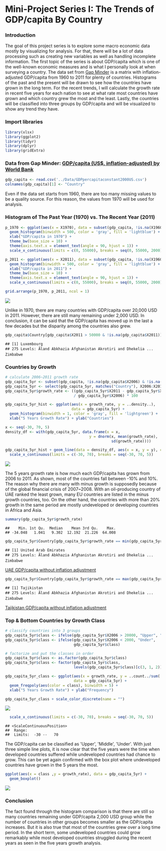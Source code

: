 Mini-Project Series I: The Trends of GDP/capita By Country
================

### Introduction

The goal of this project series is to explore some macro economic data mostly by visualizing for analysis. For that, there will be a lot of data processing such as creating new variables as well as handling incomplete information. The first topic of the series is about GDP/capita which is one of the well-known economic measures and is what I personally look at when surveying a country. The data set from [Gap Minder](https://www.gapminder.org/data/) is a matrix with inflation-adjusted GDP/capita from 1960 to 2011 for plenty of countries. Histograms of the past and the present will be drawn to see how the countries have grown in the long term. For the recent trends, I will calculate the growth rate in recent five years for each nation to see at what rate most countries have grown and which country grew the most and the least. Lastly, the countries will be classified into three groups by GDP/capita and will be visualized to show any trend they have.

### Import libraries

``` r
library(xlsx)
library(ggplot2)
library(tidyr)
library(dplyr)
library(gridExtra)
```

### Data from Gap Minder: [GDP/capita (US$, inflation-adjusted) by World Bank](https://docs.google.com/spreadsheets/d/1RctTQmKB0hzbm1E8rGcufYdMshRdhmYdeL29nXqmvsc/pub)

``` r
gdp_capita <- read.csv('../Data/GDPpercapitaconstant2000US.csv')
colnames(gdp_capita)[1] <- "Country"
```

Even if the data set starts from 1960, there are too many missing values to be a quality source. For this reason, the values from 1970 will be used for analysis.

### Histogram of The Past Year (1970) vs. The Recent Year (2011)

``` r
p_1970 <- ggplot(aes(x = X1970), data = subset(gdp_capita, !is.na(X1960))) +
  geom_histogram(binwidth = 500, color = 'gray', fill = 'lightblue') +
  xlab("GDP/capita in 1970") +
  theme_bw(base_size = 10) +
  theme(axis.text.x = element_text(angle = 90, hjust = 1)) +
  scale_x_continuous(limits = c(0, 55000), breaks = seq(0, 55000, 2000))

p_2011 <- ggplot(aes(x = X2011), data = subset(gdp_capita, !is.na(X1960))) +
  geom_histogram(binwidth = 500, color = 'gray', fill = 'lightblue') +
  xlab("GDP/capita in 2011") +
  theme_bw(base_size = 10) +
  theme(axis.text.x = element_text(angle = 90, hjust = 1)) +
  scale_x_continuous(limits = c(0, 55000), breaks = seq(0, 55000, 2000))

grid.arrange(p_1970, p_2011, ncol = 1)
```

![](lesson3_mini-project_files/figure-markdown_github/unnamed-chunk-3-1.png)

Unlike in 1970, there are many countries with GDP/capita over 20,000 USD in 2011. However, there are still many remaining under 2,000 USD. In conclusion, it can be said that the GDP/capita has moved up in the last a few decades but the disparity among the countries also grew.

``` r
gdp_capita$Country[gdp_capita$X2011 > 50000 & !is.na(gdp_capita$X2011)]
```

    ## [1] Luxembourg
    ## 275 Levels: Ãland Abkhazia Afghanistan Akrotiri and Dhekelia ... Zimbabwe

### Countries by Growth

``` r
# calculate 2006~2011 growth rate
gdp_capita_5yr <- subset(gdp_capita, !is.na(gdp_capita$X2006) & !is.na(gdp_capita$X2011))
gdp_capita_5yr <- select(gdp_capita_5yr, matches("Country"), X2006:X2011)
gdp_capita_5yr$growth_rate <- ((gdp_capita_5yr$X2011 - gdp_capita_5yr$X2006) 
                               / gdp_capita_5yr$X2006) * 100

gdp_capita_5yr_hist <- ggplot(aes(x = growth_rate, y = ..density..), 
                              data = gdp_capita_5yr) +
  geom_histogram(binwidth = 1, color = 'gray', fill = 'lightgreen') +
  xlab("5 Years Growth Rate") + ylab("Countries")

x <- seq(-30, 70, 5)
density_df <- with(gdp_capita_5yr, data.frame(x = x, 
                                      y = dnorm(x, mean(growth_rate), 
                                                sd(growth_rate))))

gdp_capita_5yr_hist + geom_line(data = density_df, aes(x = x, y = y), color = 'red') +
  scale_x_continuous(limits = c(-30, 70), breaks = seq(-30, 70, 5))
```

![](lesson3_mini-project_files/figure-markdown_github/unnamed-chunk-5-1.png)

The 5 years growth rate is how much each GDP/capita has grown from 2006 to 2011. As shown, most of the countries fall between -10% and 10%. The reason why there are many with minus growth is supposedly because of the global financial crisis of 2007~2008. With an oil-producing country of UAE ranked the least grown, many EU countries are listed in the minus growth countries, too. On the other hand, the countries with more than 20% growth in the same period are mostly undeveloped or developing countries in Africa and Asia.

``` r
summary(gdp_capita_5yr$growth_rate)
```

    ##    Min. 1st Qu.  Median    Mean 3rd Qu.    Max. 
    ## -34.048   1.041   9.302  12.192  21.226  64.008

``` r
gdp_capita_5yr$Country[gdp_capita_5yr$growth_rate == min(gdp_capita_5yr$growth_rate)]
```

    ## [1] United Arab Emirates
    ## 275 Levels: Ãland Abkhazia Afghanistan Akrotiri and Dhekelia ... Zimbabwe

[UAE GDP/capita without inflation adjustment](https://www.google.com/search?rlz=1C1CAFA_enKR676KR676&ei=muUdW5_BMtGOsQXaiKTQBA&q=UAE+gdp+per+capita&oq=UAE+gdp+per+capita&gs_l=psy-ab.3..0i67k1j0i7i30k1j0l2j0i30k1l4j0i10i30k1j0i30k1.21108.21587.0.21827.3.3.0.0.0.0.105.279.2j1.3.0....0...1c.1.64.psy-ab..0.3.279...0i7i10i30k1j0i10k1.0.ZGpxk3626Nc)

``` r
gdp_capita_5yr$Country[gdp_capita_5yr$growth_rate == max(gdp_capita_5yr$growth_rate)]
```

    ## [1] Tajikistan
    ## 275 Levels: Ãland Abkhazia Afghanistan Akrotiri and Dhekelia ... Zimbabwe

[Tajikistan GDP/capita without inflation adjustment](https://www.google.com/search?rlz=1C1CAFA_enKR676KR676&ei=eOUdW6CvNIyWsgW08424CQ&q=tajikistan+gdp+per+capita&oq=tajikis&gs_l=psy-ab.3.0.0i67k1l8j0j0i67k1.28516.30091.0.33115.7.6.0.1.1.0.100.525.5j1.6.0....0...1c.1.64.psy-ab..0.7.528...35i39k1j0i131i67k1j0i131k1j0i20i264k1.0.gYM5bQ4NgHQ)

### Top & Bottom Countries by Growth Class

``` r
# classify countries into 3 groups
gdp_capita_5yr$class <- ifelse(gdp_capita_5yr$X2006 > 20000, "Upper", "Middle")
gdp_capita_5yr$class <- ifelse(gdp_capita_5yr$X2006 < 2000, "Under", 
                               gdp_capita_5yr$class)

# factorize and put the classes in order
gdp_capita_5yr$class <- as.factor(gdp_capita_5yr$class)
gdp_capita_5yr$class <- factor(gdp_capita_5yr$class, 
                               levels(gdp_capita_5yr$class)[c(3, 1, 2)])

gdp_capita_5yr_class <- ggplot(aes(x = growth_rate, y = ..count../sum(..count..)),
                               data = gdp_capita_5yr) +
  geom_freqpoly(aes(color = class), binwidth = 5) +
  xlab("5 Years Growth Rate") + ylab("Frequency")

gdp_capita_5yr_class + scale_color_discrete(name = "")
```

![](lesson3_mini-project_files/figure-markdown_github/unnamed-chunk-9-1.png)

``` r
  scale_x_continuous(limits = c(-30, 70), breaks = seq(-30, 70, 5))
```

    ## <ScaleContinuousPosition>
    ##  Range:  
    ##  Limits:  -30 --   70

The GDP/capita can be classified as 'Upper', 'Middle', 'Under'. With just three simple line plots, it is now clear that the five years were the time when developed countries suffered while undeveloped countries had chance to grow. This can be yet again confirmed with the box plot where undeveloped countries have grown in the 5 years the most.

``` r
ggplot(aes(x = class ,y = growth_rate), data = gdp_capita_5yr) +
  geom_boxplot()
```

![](lesson3_mini-project_files/figure-markdown_github/unnamed-chunk-10-1.png)

### Conclusion

The fact found through the histogram comparison is that there are still so many countries remaining under GDP/capita 2,000 USD group while the number of countries in other groups becomes smaller as the GDP/capita increases. But it is also true that most of the countries grew over a long time period. In the short term, some undeveloped countries could grow remarkably while most developed countries struggled during the recent years as seen in the five years growth analysis.
